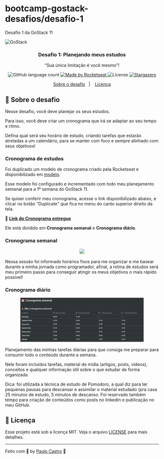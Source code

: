 # bootcamp-gostack-desafios/desafio-1
Desafio 1 da GoStack 11

<img alt="GoStack" src="https://storage.googleapis.com/golden-wind/bootcamp-gostack/header-desafios.png" />

<h3 align="center">
  Desafio 1: Planejando meus estudos
</h3>

<p align="center">“Sua única limitação é você mesmo”!</blockquote>

<p align="center">
  <img alt="GitHub language count" src="https://img.shields.io/github/languages/count/rocketseat/bootcamp-gostack-desafios?color=%2304D361">

  <a href="https://rocketseat.com.br">
    <img alt="Made by Rocketseat" src="https://img.shields.io/badge/made%20by-Rocketseat-%2304D361">
  </a>

  <img alt="License" src="https://img.shields.io/badge/license-MIT-%2304D361">

  <a href="https://github.com/Rocketseat/bootcamp-gostack-desafios/stargazers">
    <img alt="Stargazers" src="https://img.shields.io/github/stars/rocketseat/bootcamp-gostack-desafios?style=social">
  </a>
</p>

<p align="center">
  <a href="#rocket-sobre-o-desafio">Sobre o desafio</a>&nbsp;&nbsp;&nbsp;|&nbsp;&nbsp;&nbsp;
  <a href="#memo-licença">Licença</a>
</p>

## :rocket: Sobre o desafio

Nesse desafio, você deve planejar os seus estudos.

Para isso, você deve criar um cronograma que irá se adaptar ao seu tempo e ritmo.

Defina qual será seu horário de estudo, criando tarefas que estarão atreladas a um calendário, para se manter com foco e sempre alinhado com seus objetivos!

### Cronograma de estudos

Foi duplicado um modelo de cronograma criado pela Rocketseat e disponibilizado em [modelo](https://www.notion.so/Cronograma-de-estudos-e390bc8d2f5743668ec03348a3306070).

Esse modelo foi configurado e incrementado com todo meu planejamento semanal para a 1ª semana do GoStack 11.

Se quiser conferir meu cronograma, acesse o link disponibilizado abaixo, e clicar no botão "Duplicate" que fica no menu do canto superior direito da tela. 

📄 **[Link do Cronograma entregue](https://www.notion.so/Cronograma-de-estudos-836b82c49b3c40bb9a4b50cc35a27c28)**

Ele está dividido em **Cronograma semanal** e **Cronograma diário**.

### Cronograma semanal

<p align="center">
  <img width="80%" src="./assets/cronograma-diário.jpg">
</p>

Nessa sessão foi informado horários fixos para me organizar e me basear durante a minha jornada como programador, afinal, a rotina de estudos será meu primeiro passo para conseguir atingir os meus objetivos o mais rápido possível!

### Cronograma diário

<p align="center">
  <img width="80%" src="./assets/cronograma-semanal.jpg">
</p>

Planejamento das minhas tarefas diárias para que consiga me preparar para consumir todo o conteúdo durante a semana.

Nele foram incluídos tarefas, material de mídia (artigos, posts, vídeos), conceitos e qualquer informação útil sobre o que estudar de forma organizada.

Dica: foi utilizada a técnica de estudo de Pomodoro, a qual diz para ter pequenas pausas para descansar e assimilar o material estudado (pra casa 25 minutos de estudo, 5 minutos de descanso. Foi reservado também tempo para criação de conteúdos como posts no linkedin e publicação no meu GitHub.


## :memo: Licença

Esse projeto está sob a licença MIT. Veja o arquivo [LICENSE](LICENSE.md) para mais detalhes.

---

Feito com 💜 by <a href="https://www.linkedin.com/in/prenato84">Paulo Castro</a> :wave:

